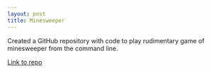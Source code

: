 ```yaml
---
layout: post
title: Minesweeper
---
```


Created a GitHub repository with code to play rudimentary game of minesweeper from the command line.

[Link to repo](https://github.com/lenabradley/minesweeper)
